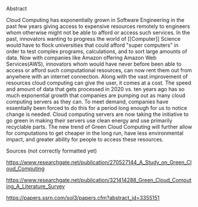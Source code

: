 Abstract

Cloud Computing has exponentially grown in Software Engineering in the past few years giving access to expensive resources remotely to engineers whom otherwise might not be able to afford or access such services. In the past, innovators wanting to progress the world of [[Computer]] Science would have to flock universities that could afford "super computers" in order to test complex programs, calculations, and to sort large amounts of data. Now with companies like Amazon offering Amazon Web Services(AWS), innovators whom would have never before been able to access or afford such computational resources, can now rent them out from anywhere with an internet connection. Along with the vast improvement of resources cloud computing can give the user, it comes at a cost. The speed and amount of data that gets processed in 2020 vs. ten years ago has so much exponential growth that companies are pumping out as many cloud computing servers as they can. To meet demand, companies have essentially been forced to do this for a period long enough for us to notice change is needed. Cloud computing servers are now taking the initiative to go green in making their servers use clean energy and use primarily recyclable parts. The new trend of Green Cloud Computing will further allow for computations to get cheaper in the long run, have less environmental impact, and greater ability for people to access these resources.

Sources (not correctly formatted yet)

<https://www.researchgate.net/publication/270527144_A_Study_on_Green_Cloud_Computing>

<https://www.researchgate.net/publication/321414288_Green_Cloud_Computing_A_Literature_Survey>

<https://papers.ssrn.com/sol3/papers.cfm?abstract_id=3355151>
